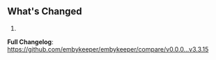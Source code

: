 ## What's Changed

1.

**Full Changelog**: https://github.com/embykeeper/embykeeper/compare/v0.0.0...v3.3.15
